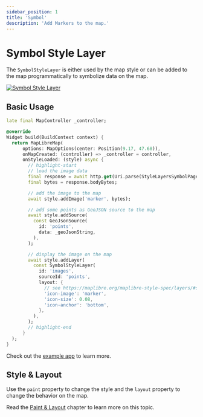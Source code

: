 ```yaml
---
sidebar_position: 1
title: 'Symbol'
description: 'Add Markers to the map.'
---
```


# Symbol Style Layer

The `SymbolStyleLayer` is either used by the map style or can be added to the map
programmatically to symbolize data on the map.

[![Symbol Style Layer](/img/layers/symbol_layer.jpg)](/demo/#/style-layers/symbol)

## Basic Usage

```dart
late final MapController _controller;

@override
Widget build(BuildContext context) {
  return MapLibreMap(
      options: MapOptions(center: Position(9.17, 47.68)),
      onMapCreated: (controller) => _controller = controller,
      onStyleLoaded: (style) async {
        // highlight-start
        // load the image data
        final response = await http.get(Uri.parse(StyleLayersSymbolPage.imageUrl));
        final bytes = response.bodyBytes;

        // add the image to the map
        await style.addImage('marker', bytes);

        // add some points as GeoJSON source to the map
        await style.addSource(
          const GeoJsonSource(
            id: 'points',
            data: _geoJsonString,
          ),
        );

        // display the image on the map
        await style.addLayer(
          const SymbolStyleLayer(
            id: 'images',
            sourceId: 'points',
            layout: {
              // see https://maplibre.org/maplibre-style-spec/layers/#symbol
              'icon-image': 'marker',
              'icon-size': 0.08,
              'icon-anchor': 'bottom',
            },
          ),
        );
        // highlight-end
      }
  );
}
```

Check out
the [example app](https://github.com/josxha/flutter-maplibre/blob/main/example/lib/style-layers_symbol_page.dart)
to learn more.

## Style & Layout

Use the `paint` property to change the style and the `layout`
property to change the behavior on the map.

Read the [Paint & Layout](./paint-and-layout) chapter to learn more on this
topic. 